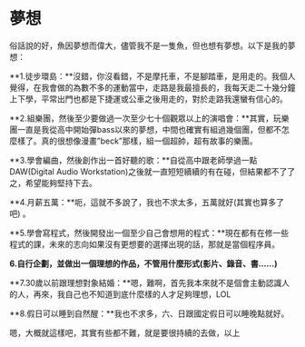 # 夢想



俗話說的好，魚因夢想而偉大，儘管我不是一隻魚，但也想有夢想。以下是我的夢想：

**1.徒步環島：**沒錯，你沒看錯，不是摩托車，不是腳踏車，是用走的。我個人覺得，在我會做的為數不多的運動當中，走路是我最擅長的，我每天走二十幾分鐘上下學，平常出門也都是下捷運或公車之後用走的，對於走路我還蠻有信心的。

**2.組樂團，然後至少要做過一次至少七十個觀眾以上的演唱會：**其實，玩樂團一直是我從高中開始彈bass以來的夢想，中間也確實有組過幾個團，但都不怎麼樣了。真的很想像漫畫”beck”那樣，組一個超帥，超有故事的樂團。

**3.學會編曲，然後創作出一首好聽的歌：**自從高中跟老師學過一點DAW(Digital Audio Workstation)之後就一直短短續續的有在碰，但結果都不了了之，希望能夠堅持下去。

**4.月薪五萬：**呃，這就不多說了，我也不求太多，五萬就好(其實也算多了 吧) 。

**5.學會寫程式，然後開發出一個至少自己會想用的程式：**現在都有在修一些程式的課，未來的志向如果沒有更想要的選擇出現的話，那就是當個程序員。

**6.自行企劃，並做出一個理想的作品，不管用什麼形式(影片、錄音、書......)**

**7.30歲以前跟理想對象結婚：**嗯，難啊，首先我本來就不是個會主動認識人的人，再來，我自己也不知道到底什麼樣的人才足夠理想，LOL

**8.假日可以睡到自然醒：**我也不求多，六、日跟國定假日可以睡晚點就好。

嗯，大概就這樣吧，其實有些都不難，就是要很持續的去做，以上
